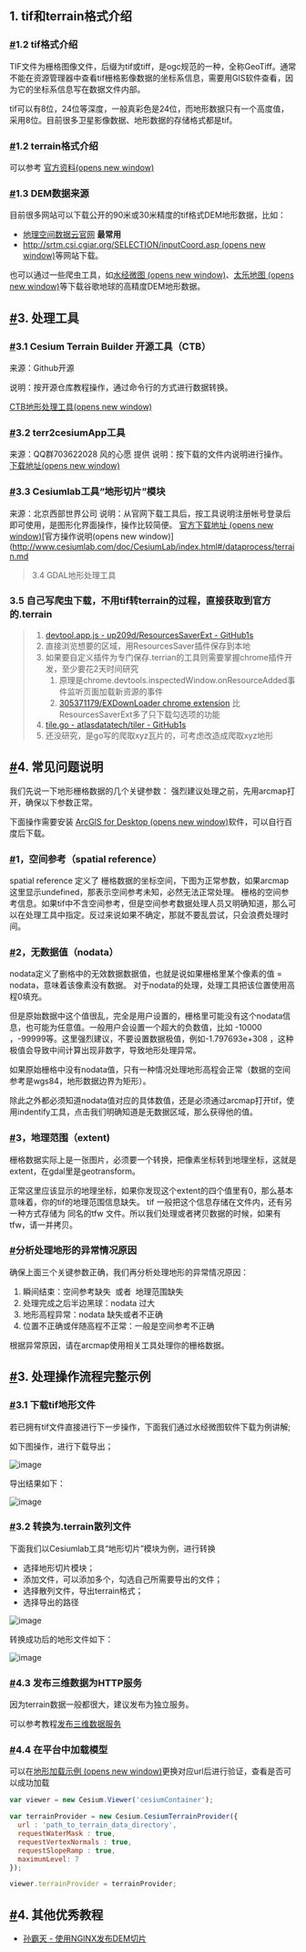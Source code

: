 ## 1. tif和terrain格式介绍

### [#](http://mars3d.cn/dev/guide/data/terrain.html#_1-2-tif%E6%A0%BC%E5%BC%8F%E4%BB%8B%E7%BB%8D)1.2 tif格式介绍

TIF文件为栅格图像文件，后缀为tif或tiff，是ogc规范的一种，全称GeoTiff。通常不能在资源管理器中查看tif栅格影像数据的坐标系信息，需要用GIS软件查看，因为它的坐标系信息写在数据文件内部。

tif可以有8位，24位等深度，一般真彩色是24位，而地形数据只有一个高度值，采用8位。目前很多卫星影像数据、地形数据的存储格式都是tif。

### [#](http://mars3d.cn/dev/guide/data/terrain.html#_1-2-terrain%E6%A0%BC%E5%BC%8F%E4%BB%8B%E7%BB%8D)1.2 terrain格式介绍

可以参考 [官方资料(opens new window)](https://github.com/CesiumGS/quantized-mesh)

### [#](http://mars3d.cn/dev/guide/data/terrain.html#_1-3-dem%E6%95%B0%E6%8D%AE%E6%9D%A5%E6%BA%90)1.3 DEM数据来源

目前很多网站可以下载公开的90米或30米精度的tif格式DEM地形数据，比如：
- [地理空间数据云官网](http://www.gscloud.cn/) **最常用**
-   [http://srtm.csi.cgiar.org/SELECTION/inputCoord.asp (opens new window)](http://srtm.csi.cgiar.org/SELECTION/inputCoord.asp)等网站下载。

也可以通过一些爬虫工具，如[水经微图 (opens new window)](http://www.rivermap.cn/down.html)、[太乐地图 (opens new window)](http://www.arctiler.com/index.html)等下载谷歌地球的高精度DEM地形数据。

## [#](http://mars3d.cn/dev/guide/data/terrain.html#_3-%E5%A4%84%E7%90%86%E5%B7%A5%E5%85%B7)3. 处理工具

### [#](http://mars3d.cn/dev/guide/data/terrain.html#_3-1-cesium-terrain-builder-%E5%BC%80%E6%BA%90%E5%B7%A5%E5%85%B7-ctb)3.1 Cesium Terrain Builder 开源工具（CTB）

来源：Github开源

说明：按开源仓库教程操作，通过命令行的方式进行数据转换。

[CTB地形处理工具(opens new window)](https://github.com/geo-data/cesium-terrain-builder/)

### [#](http://mars3d.cn/dev/guide/data/terrain.html#_3-2-terr2cesiumapp%E5%B7%A5%E5%85%B7)3.2 terr2cesiumApp工具

来源：QQ群703622028 风的心愿 提供
说明：按下载的文件内说明进行操作。
[下载地址(opens new window)](http://data.mars3d.cn/tool/terr2cesiumApp.zip)

### [#](http://mars3d.cn/dev/guide/data/terrain.html#_3-3-cesiumlab%E5%B7%A5%E5%85%B7-%E5%9C%B0%E5%BD%A2%E5%88%87%E7%89%87-%E6%A8%A1%E5%9D%97)3.3 Cesiumlab工具“地形切片”模块

来源：北京西部世界公司
说明：从官网下载工具后，按工具说明注册帐号登录后即可使用，是图形化界面操作，操作比较简便。
[官方下载地址 (opens new window)](http://www.cesiumlab.com/)[官方操作说明(opens new window)](http://www.cesiumlab.com/doc/CesiumLab/index.html#/dataprocess/terrain.md

> 3.4 GDAL地形处理工具

### 3.5 自己写爬虫下载，不用tif转terrain的过程，直接获取到官方的.terrain
> 1. [devtool.app.js - up209d/ResourcesSaverExt - GitHub1s](https://github1s.com/up209d/ResourcesSaverExt/blob/HEAD/unpacked2x/legacy/0.1.9/devtool.app.js) 
> 	1. 直接浏览想要的区域，用ResourcesSaver插件保存到本地 
> 	2. 如果要自定义插件为专门保存.terrian的工具则需要掌握chrome插件开发，至少要花2天时间研究
> 		1. 原理是chrome.devtools.inspectedWindow.onResourceAdded事件监听页面加载新资源的事件
> 		2. [305371179/EXDownLoader chrome extension](https://github.com/305371179/EXDownLoader) 比ResourcesSaverExt多了只下载勾选项的功能
> 2. [tile.go - atlasdatatech/tiler - GitHub1s](https://github1s.com/atlasdatatech/tiler/blob/HEAD/tile.go)
> 	1. 还没研究，是go写的爬取xyz瓦片的，可考虑改造成爬取xyz地形

## [#](http://mars3d.cn/dev/guide/data/terrain.html#_4-%E5%B8%B8%E8%A7%81%E9%97%AE%E9%A2%98%E8%AF%B4%E6%98%8E)4. 常见问题说明

我们先说一下地形栅格数据的几个关键参数： 强烈建议处理之前，先用arcmap打开，确保以下参数正常。

下面操作需要安装 [ArcGIS for Desktop (opens new window)](https://www.esri.com/en-us/arcgis/products/arcgis-desktop/overview)软件，可以自行百度后下载。

### [#](http://mars3d.cn/dev/guide/data/terrain.html#_1-%E7%A9%BA%E9%97%B4%E5%8F%82%E8%80%83-spatial-reference)1，空间参考（spatial reference）

spatial reference 定义了 栅格数据的坐标空间，下图为正常参数，如果arcmap 这里显示undefined，那表示空间参考未知，必然无法正常处理。 栅格的空间参考信息。如果tif中不含空间参考，但是空间参考数据处理人员又明确知道，那么可以在处理工具中指定。反过来说如果不确定，那就不要乱尝试，只会浪费处理时间。

### [#](http://mars3d.cn/dev/guide/data/terrain.html#_2-%E6%97%A0%E6%95%B0%E6%8D%AE%E5%80%BC-nodata)2，无数据值（nodata）

nodata定义了删格中的无效数据数据值，也就是说如果栅格里某个像素的值 = nodata，意味着该像素没有数据。 对于nodata的处理，处理工具把该位置使用高程0填充。

但是原始数据中这个值很乱，完全是用户设置的，栅格里可能没有这个nodata信息，也可能为任意值。一般用户会设置一个超大的负数值，比如 -10000  ，-99999等。这里强烈建议，不要设置数据极值，例如-1.797693e+308 ，这种极值会导致中间计算出现非数字，导致地形处理异常。

如果原始栅格中没有nodata值，只有一种情况处理地形高程会正常（数据的空间参考是wgs84，地形数据边界为矩形）。

除此之外都必须知道nodata值对应的具体数值，还是必须通过arcmap打开tif，使用indentify工具，点击我们明确知道是无数据区域，那么获得他的值。

### [#](http://mars3d.cn/dev/guide/data/terrain.html#_3-%E5%9C%B0%E7%90%86%E8%8C%83%E5%9B%B4-extent)3，地理范围（extent)

栅格数据实际上是一张图片，必须要一个转换，把像素坐标转到地理坐标，这就是extent，在gdal里是geotransform。

正常这里应该显示的地理坐标，如果你发现这个extent的四个值里有0，那么基本意味着，你的tif的地理范围信息缺失。 tif 一般把这个信息存储在文件内，还有另一种方式存储为 同名的tfw 文件。所以我们处理或者拷贝数据的时候，如果有tfw，请一并拷贝。

### [#](http://mars3d.cn/dev/guide/data/terrain.html#%E5%88%86%E6%9E%90%E5%A4%84%E7%90%86%E5%9C%B0%E5%BD%A2%E7%9A%84%E5%BC%82%E5%B8%B8%E6%83%85%E5%86%B5%E5%8E%9F%E5%9B%A0)分析处理地形的异常情况原因

确保上面三个关键参数正确，我们再分析处理地形的异常情况原因：

1.  瞬间结束：空间参考缺失  或者  地理范围缺失
2.  处理完成之后半边黑球：nodata 过大
3.  地形高程异常：nodata 缺失或者不正确
4.  位置不正确或伴随高程不正常：一般是空间参考不正确

根据异常原因，请在arcmap使用相关工具处理你的栅格数据。

## [#](http://mars3d.cn/dev/guide/data/terrain.html#_3-%E5%A4%84%E7%90%86%E6%93%8D%E4%BD%9C%E6%B5%81%E7%A8%8B%E5%AE%8C%E6%95%B4%E7%A4%BA%E4%BE%8B)3. 处理操作流程完整示例

### [#](http://mars3d.cn/dev/guide/data/terrain.html#_3-1-%E4%B8%8B%E8%BD%BDtif%E5%9C%B0%E5%BD%A2%E6%96%87%E4%BB%B6)3.1 下载tif地形文件

若已拥有tif文件直接进行下一步操作，下面我们通过水经微图软件下载为例讲解;

如下图操作，进行下载导出；

![image](http://mars3d.cn/dev/img/guide/data-terrain-01.jpg)

导出结果如下：

![image](http://mars3d.cn/dev/img/guide/data-terrain-02.jpg)

### [#](http://mars3d.cn/dev/guide/data/terrain.html#_3-2-%E8%BD%AC%E6%8D%A2%E4%B8%BAterrain%E6%96%87%E4%BB%B6)3.2 转换为.terrain散列文件

下面我们以Cesiumlab工具“地形切片”模块为例，进行转换

-   选择地形切片模块；
-   添加文件，可以添加多个，勾选自己所需要导出的文件；
-   选择散列文件，导出terrain格式；
-   选择导出的路径

![image](http://mars3d.cn/dev/img/guide/data-terrain-03.jpg)

转换成功后的地形文件如下：

![image](http://mars3d.cn/dev/img/guide/data-terrain-04.jpg)

### [#](http://mars3d.cn/dev/guide/data/terrain.html#_4-3-%E5%8F%91%E5%B8%83%E4%B8%89%E7%BB%B4%E6%95%B0%E6%8D%AE%E4%B8%BAhttp%E6%9C%8D%E5%8A%A1)4.3 发布三维数据为HTTP服务

因为terrain数据一般都很大，建议发布为独立服务。

可以参考教程[发布三维数据服务](http://mars3d.cn/dev/guide/data/server.html)

### [#](http://mars3d.cn/dev/guide/data/terrain.html#_4-4-%E5%9C%A8%E5%B9%B3%E5%8F%B0%E4%B8%AD%E5%8A%A0%E8%BD%BD%E6%A8%A1%E5%9E%8B)4.4 在平台中加载模型

可以在[地形加载示例 (opens new window)](http://mars3d.cn/editor-vue.html?id=map/terrain/terrainProvider)更换对应url后进行验证，查看是否可以成功加载

```js
var viewer = new Cesium.Viewer('cesiumContainer');

var terrainProvider = new Cesium.CesiumTerrainProvider({
  url : 'path_to_terrain_data_directory',
  requestWaterMask : true,
  requestVertexNormals : true,
  requestSlopeRamp : true,
  maximumLevel: 7
});

viewer.terrainProvider = terrainProvider;
```
## [#](http://mars3d.cn/dev/guide/data/terrain.html#_4-%E5%85%B6%E4%BB%96%E4%BC%98%E7%A7%80%E6%95%99%E7%A8%8B)4. 其他优秀教程

-   [孙霸天 - 使用NGINX发布DEM切片](https://jackie-sun.blog.csdn.net/article/details/123638081)